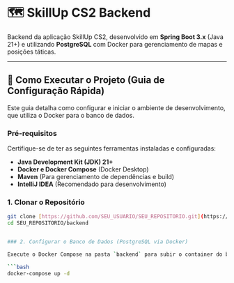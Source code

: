 # 🗺️ SkillUp CS2 Backend

Backend da aplicação SkillUp CS2, desenvolvido em **Spring Boot 3.x** (Java 21+) e utilizando **PostgreSQL** com Docker para gerenciamento de mapas e posições táticas.

---

## 🚀 Como Executar o Projeto (Guia de Configuração Rápida)

Este guia detalha como configurar e iniciar o ambiente de desenvolvimento, que utiliza o Docker para o banco de dados.

### Pré-requisitos

Certifique-se de ter as seguintes ferramentas instaladas e configuradas:

* **Java Development Kit (JDK) 21+**
* **Docker e Docker Compose** (Docker Desktop)
* **Maven** (Para gerenciamento de dependências e build)
* **IntelliJ IDEA** (Recomendado para desenvolvimento)

### 1. Clonar o Repositório

```bash
git clone [https://github.com/SEU_USUARIO/SEU_REPOSITORIO.git](https://github.com/SEU_USUARIO/SEU_REPOSITORIO.git)
cd SEU_REPOSITORIO/backend


### 2. Configurar o Banco de Dados (PostgreSQL via Docker)

Execute o Docker Compose na pasta `backend` para subir o container do banco de dados. O `docker-compose.yml` irá criar o serviço PostgreSQL e o volume para persistência de dados.

```bash
docker-compose up -d
